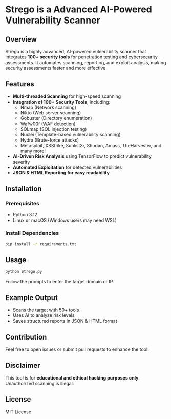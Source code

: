 # Strego is a Advanced AI-Powered Vulnerability Scanner

## Overview
Strego is a highly advanced, AI-powered vulnerability scanner that integrates **100+ security tools** for penetration testing and cybersecurity assessments. It automates scanning, reporting, and exploit analysis, making security assessments faster and more effective.

## Features
- **Multi-threaded Scanning** for high-speed scanning
- **Integration of 100+ Security Tools**, including:
  - Nmap (Network scanning)
  - Nikto (Web server scanning)
  - Gobuster (Directory enumeration)
  - Wafw00f (WAF detection)
  - SQLmap (SQL injection testing)
  - Nuclei (Template-based vulnerability scanning)
  - Hydra (Brute-force attacks)
  - Metasploit, XSStrike, Sublist3r, Shodan, Amass, TheHarvester, and many more!
- **AI-Driven Risk Analysis** using TensorFlow to predict vulnerability severity
- **Automated Exploitation** for detected vulnerabilities
- **JSON & HTML Reporting for easy readability**

## Installation
### Prerequisites
- Python 3.12
- Linux or macOS (Windows users may need WSL)

### Install Dependencies
```sh
pip install -r requirements.txt
```

## Usage
```sh
python Strego.py
```
Follow the prompts to enter the target domain or IP.

## Example Output
- Scans the target with 50+ tools
- Uses AI to analyze risk levels
- Saves structured reports in JSON & HTML format

## Contribution
Feel free to open issues or submit pull requests to enhance the tool!

## Disclaimer
This tool is for **educational and ethical hacking purposes only**. Unauthorized scanning is illegal.

## License
MIT License
